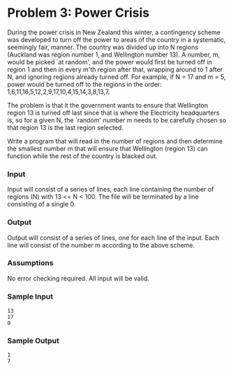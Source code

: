 # Problem 3: Power Crisis

During the power crisis in New Zealand this winter, a contingency scheme was developed to turn off the power to areas of the country in a systematic, seemingly fair, manner. The country was divided up into N regions (Auckland was region number 1, and Wellington number 13). A number, m, would be picked `at random', and the power would first be turned off in region 1 and then in every m'th region after that, wrapping around to 1 after N, and ignoring regions already turned off. For example, if N = 17 and m = 5, power would be turned off to the regions in the order: 1,6,11,16,5,12,2,9,17,10,4,15,14,3,8,13,7.

The problem is that it the government wants to ensure that Wellington region 13 is turned off last since that is where the Electricity headquarters is, so for a given N, the `random' number m needs to be carefully chosen so that region 13 is the last region selected.

Write a program that will read in the number of regions and then determine the smallest number m that will ensure that Wellington (region 13) can function while the rest of the country is blacked out. 

### Input 
Input will consist of a series of lines, each line containing the number of regions (N) with 13 <= N < 100. The file will be terminated by a line consisting of a single 0. 

### Output
Output will consist of a series of lines, one for each line of the input. Each line will consist of the number m according to the above scheme.

### Assumptions
No error checking required. All input will be valid.

### Sample Input
```
13
17
0
```
### Sample Output

```
1
7
```